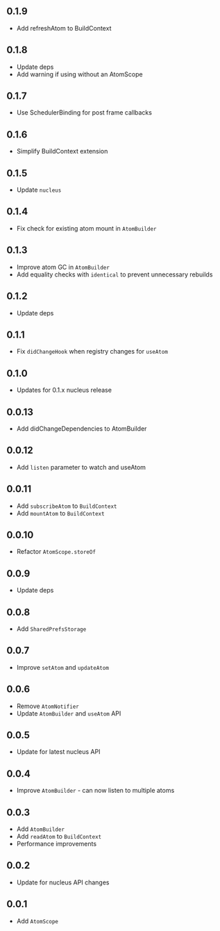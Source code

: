 ## 0.1.9

- Add refreshAtom to BuildContext

## 0.1.8

- Update deps
- Add warning if using without an AtomScope

## 0.1.7

- Use SchedulerBinding for post frame callbacks

## 0.1.6

- Simplify BuildContext extension

## 0.1.5

- Update `nucleus`

## 0.1.4

- Fix check for existing atom mount in `AtomBuilder`

## 0.1.3

- Improve atom GC in `AtomBuilder`
- Add equality checks with `identical` to prevent unnecessary rebuilds

## 0.1.2

- Update deps

## 0.1.1

- Fix `didChangeHook` when registry changes for `useAtom`

## 0.1.0

- Updates for 0.1.x nucleus release

## 0.0.13

- Add didChangeDependencies to AtomBuilder

## 0.0.12

- Add `listen` parameter to watch and useAtom

## 0.0.11

- Add `subscribeAtom` to `BuildContext`
- Add `mountAtom` to `BuildContext`

## 0.0.10

- Refactor `AtomScope.storeOf`

## 0.0.9

- Update deps

## 0.0.8

- Add `SharedPrefsStorage`

## 0.0.7

- Improve `setAtom` and `updateAtom`

## 0.0.6

- Remove `AtomNotifier`
- Update `AtomBuilder` and `useAtom` API

## 0.0.5

- Update for latest nucleus API

## 0.0.4

- Improve `AtomBuilder` - can now listen to multiple atoms

## 0.0.3

- Add `AtomBuilder`
- Add `readAtom` to `BuildContext`
- Performance improvements

## 0.0.2

- Update for nucleus API changes

## 0.0.1

- Add `AtomScope`
